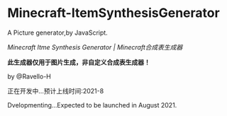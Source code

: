 # Minecraft-ItemSynthesisGenerator
A Picture generator,by JavaScript.

*Minecraft Itme Synthesis Generator | Minecraft合成表生成器*

**此生成器仅用于图片生成，非自定义合成表生成器！**

by @Ravello-H

正在开发中...预计上线时间:2021-8

Dvelopmenting...Expected to be launched in August 2021.

